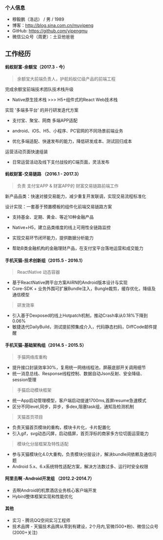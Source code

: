 ### 个⼈信息
* 穆毅鹏（洛远） / 男 / 1989 
* 博客：http://blog.sina.com.cn/muyipeng
* GitHub: https://github.com/yipengmu
* 微信公众号（周更）：土豆他爸爸

## ⼯作经历
#### 蚂蚁财富-余额宝（2017.3 - 今）
> 余额宝大前端负责人，护航蚂蚁亿级产品的前端工程

完成余额宝前端技术团队技术栈升级

* Native原生技术栈  >>>  H5+组件式的React Web技术栈

实现 '多端多平台' 的并行研发迭代方案

* 支付宝、聚宝、网商 多端APP适配

* android、iOS、H5、小程序、PC官网的不同场景前端业务

* 优化多端适配、快速发布的能力，降低研发成本、测试回归成本

运营活动页面快速组装

* 日常运营活动及线下支付战役的C端页面，灵活发布
	

#### 蚂蚁财富-交易链路 （2016.1 - 2017.3）
> 负责 支付宝APP & 财富APP的 财富交易链路前端工作

新产品品类：快速对接交易能力，减少重复开发联调，实现交易流程标准化

设计实现：一套基于预置模板的组件化前端交易链路方案

* 支持基金、定期、黄金、等近10种金融产品

* Native+H5，建立品类维度的线上可用性全链路监控

* 实现交易环节闭环能力，提供数据分析能力

* 帮助B类金融机构的金融理财产品，在支付宝平台落地运营和成交能力

#### ⼿机天猫-技术创新组（2015.5 - 2016.1）

> ReactNative 动态容器

* 基于ReactNative跨平台⽅案AliRN的Android版本设计与实现
* Core-SDK + 业务外围可扩展Bundle注⼊，Bungle裁剪，缓存优化，降级及通信模型

> 研发效率

* 引⼊基于Dexposed的线上Hotpatch机制，推动Crash率从0.18%下降到0.06%
* 敏捷迭代DailyBuild，测试提前预集成介⼊，代码静态扫码，DiffCode邮件提醒

#### ⼿机天猫-基础架构组（2014.5 - 2015.5）

> ⼿猫网络库重构

* 提升接⼝封装效率30%，复⽤统⼀网络线程池，屏蔽底部开关调⽤细节
* 统⼀消息总线、Response线程控制、数据⾃动Json反射、安全降级、session管理

> ⼿猫启动模块框架

* 统⼀App启动管理模型，客户端启动提速1700ms,首屏resume急速模式
* 区分不同level,同步，异步，多dex,阻塞task组，通知及检测机制

> 天猫⾸⻚项目

* 负责天猫⾸⻚模块的重构，模块卡⽚化，卡⽚配置化
* 引⼊gif，svg动态闪屏，启动插屏，⾸⻚浮标的商家多⽅位切面运营能⼒

> 模块化分层框架及特性适配

* 参与天猫模块化4.0⼤重构，负责模块分层设计，解决bundle间依赖及通信问题
* Android 5.x、6.x系统特性适配⽅案，解决⽅法数过多、运⾏时安全权限

#### 阿⾥去啊 -Android开发组 （2012.2-2014.7）
* 去啊Android的机票酒店业务核心客户端开发
* Hybird整体框架实现和性能优化

#### 其他
* 实习 - 腾讯QQ空间实习⼯程师
* 技术品牌 - 天猫技术品牌从零到有建设，2个⽉内,官微(500+粉)、微信公众号(2000+关注)